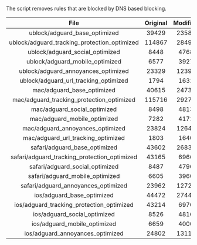 The script removes rules that are blocked by DNS based blocking.


| File | Original | Modified |
|:----:|:-----:|:-----:|
| ublock/adguard_base_optimized | 39429 | 23580 |
| ublock/adguard_tracking_protection_optimized | 114867 | 28496 |
| ublock/adguard_social_optimized | 8448 | 4768 |
| ublock/adguard_mobile_optimized | 6577 | 3927 |
| ublock/adguard_annoyances_optimized | 23329 | 12391 |
| ublock/adguard_url_tracking_optimized | 1794 | 1631 |
| mac/adguard_base_optimized | 40615 | 24738 |
| mac/adguard_tracking_protection_optimized | 115716 | 29274 |
| mac/adguard_social_optimized | 8498 | 4813 |
| mac/adguard_mobile_optimized | 7282 | 4171 |
| mac/adguard_annoyances_optimized | 23824 | 12647 |
| mac/adguard_url_tracking_optimized | 1803 | 1640 |
| safari/adguard_base_optimized | 43602 | 26837 |
| safari/adguard_tracking_protection_optimized | 43165 | 6966 |
| safari/adguard_social_optimized | 8487 | 4796 |
| safari/adguard_mobile_optimized | 6605 | 3960 |
| safari/adguard_annoyances_optimized | 23962 | 12727 |
| ios/adguard_base_optimized | 44472 | 27440 |
| ios/adguard_tracking_protection_optimized | 43214 | 6976 |
| ios/adguard_social_optimized | 8526 | 4816 |
| ios/adguard_mobile_optimized | 6659 | 4000 |
| ios/adguard_annoyances_optimized | 24802 | 13117 |